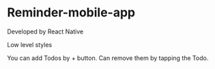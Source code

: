 # Reminder-mobile-app
Developed by React Native

Low level styles

You can add Todos by + button.
Can remove them by tapping the Todo.
